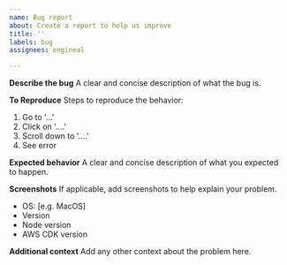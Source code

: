 ```yaml
---
name: Bug report
about: Create a report to help us improve
title: ''
labels: bug
assignees: engineal

---
```


**Describe the bug**
A clear and concise description of what the bug is.

**To Reproduce**
Steps to reproduce the behavior:
1. Go to '...'
2. Click on '....'
3. Scroll down to '....'
4. See error

**Expected behavior**
A clear and concise description of what you expected to happen.

**Screenshots**
If applicable, add screenshots to help explain your problem.

 - OS: [e.g. MacOS]
 - Version
 - Node version
 - AWS CDK version

**Additional context**
Add any other context about the problem here.
